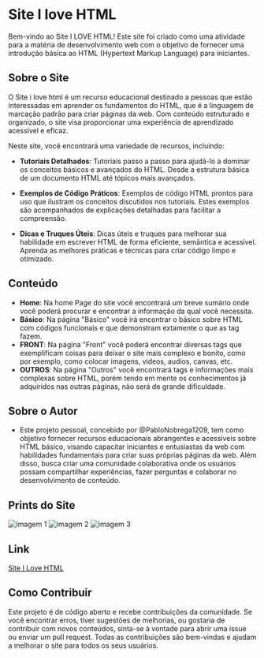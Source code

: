 # Site I love HTML

Bem-vindo ao Site I LOVE HTML! Este site foi criado como uma atividade para a matéria de desenvolvimento web com o objetivo de fornecer uma introdução básica ao HTML (Hypertext Markup Language) para iniciantes.

## Sobre o Site

O Site i love html é um recurso educacional destinado a pessoas que estão interessadas em aprender os fundamentos do HTML, que é a linguagem de marcação padrão para criar páginas da web.
Com conteúdo estruturado e organizado, o site visa proporcionar uma experiência de aprendizado acessível e eficaz.

Neste site, você encontrará uma variedade de recursos, incluindo:

- **Tutoriais Detalhados**: Tutoriais passo a passo para ajudá-lo a dominar os conceitos básicos e avançados do HTML. Desde a estrutura básica de um documento HTML até tópicos mais avançados.

- **Exemplos de Código Práticos**: Exemplos de código HTML prontos para uso que ilustram os conceitos discutidos nos tutoriais. Estes exemplos são acompanhados de explicações detalhadas para facilitar a compreensão.

- **Dicas e Truques Úteis**: Dicas úteis e truques para melhorar sua habilidade em escrever HTML de forma eficiente, semântica e acessível. Aprenda as melhores práticas e técnicas para criar código limpo e otimizado.

## Conteúdo

- **Home**: Na home Page do site você encontrará um breve sumário onde você poderá procurar e encontrar a informação da qual você necessita.
- **Básico**: Na página "Básico" você irá encontrar o básico sobre HTML com códigos funcionais e que demonstram extamente o que as tag fazem.
- **FRONT**: Na página "Front" você poderá encontrar diversas tags que exemplificam coisas para deixar o site mais complexo e bonito, como por exemplo, como colocar imagens, videos, audios, canvas, etc. 
- **OUTROS**: Na página "Outros" você encontrará tags e informações mais complexas sobre HTML, porém tendo em mente os conhecimentos já adquiridos nas outras páginas, não será de grande dificuldade.

## Sobre o Autor
- Este projeto pessoal, concebido por @PabloNobrega1209, tem como objetivo fornecer recursos educacionais abrangentes e acessíveis sobre HTML básico, visando capacitar iniciantes e entusiastas da web com habilidades fundamentais para criar suas próprias páginas da web. Além disso, busca criar uma comunidade colaborativa onde os usuários possam compartilhar experiências, fazer perguntas e colaborar no desenvolvimento de conteúdo.

## Prints do Site

![imagem 1](print_site/print1.png)
![imagem 2](print_site/print1.png)
![imagem 3](print_site/print1.png)

## Link

[Site I Love HTML](URL_do_Link)

## Como Contribuir

Este projeto é de código aberto e recebe contribuições da comunidade. Se você encontrar erros, tiver sugestões de melhorias, ou gostaria de contribuir com novos conteúdos, sinta-se à vontade para abrir uma issue ou enviar um pull request. Todas as contribuições são bem-vindas e ajudam a melhorar o site para todos os seus usuários.
